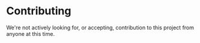 # Contributing

We're not actively looking for, or accepting, contribution to this project from anyone at this time.